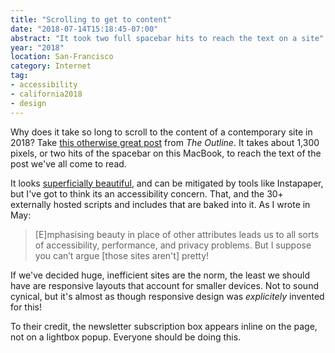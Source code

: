 ```yaml
---
title: "Scrolling to get to content"
date: "2018-07-14T15:18:45-07:00"
abstract: "It took two full spacebar hits to reach the text on a site"
year: "2018"
location: San-Francisco
category: Internet
tag:
- accessibility
- california2018
- design
---
```

Why does it take so long to scroll to the content of a contemporary site in 2018? Take [this otherwise great post] from *The Outline*. It takes about 1,300 pixels, or two hits of the spacebar on this MacBook, to reach the text of the post we've all come to read.

It looks [superficially beautiful], and can be mitigated by tools like Instapaper, but I've got to think its an accessibility concern. That, and the 30+ externally hosted scripts and includes that are baked into it. As I wrote in May:

> [E]mphasising beauty in place of other attributes leads us to all sorts of accessibility, performance, and privacy problems. But I suppose you can’t argue [those sites aren't] pretty!

If we've decided huge, inefficient sites are the norm, the least we should have are responsive layouts that account for smaller devices. Not to sound cynical, but it's almost as though responsive design was *explicitely* invented for this!

To their credit, the newsletter subscription box appears inline on the page, not on a lightbox popup. Everyone should be doing this.

[superficially beautiful]: https://rubenerd.com/2018/building-beautiful-websites/
[this otherwise great post]: https://theoutline.com/post/4532/lawsuit-alleges-apple-knew-its-computers-were-defective-sold-them-anyway
